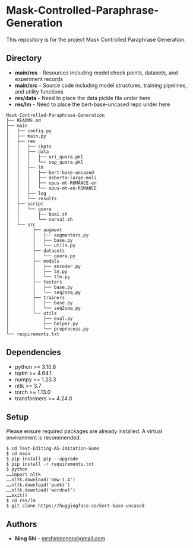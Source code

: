 # Mask-Controlled-Paraphrase-Generation

This repository is for the project Mask Controlled Paraphrase Generation.

## Directory
+ **main/res** - Resources including model check points, datasets, and experiment records
+ **main/src** - Source code including model structures, training pipelines, and utility functions
+ **res/data** - Need to place the data pickle file under here
+ **res/lm** - Need to place the bert-base-uncased repo under here
```
Mask-Controlled-Paraphrase-Generation
├── README.md
├── main
│   ├── config.py
│   ├── main.py
│   ├── res
│   │   ├── ckpts
│   │   ├── data
│   │   │   ├── ori_quora.pkl
│   │   │   └── sep_quora.pkl
│   │   ├── lm
│   │   │   ├── bert-base-uncased
│   │   │   ├── deberta-large-mnli
│   │   │   ├── opus-mt-ROMANCE-en
│   │   │   └── opus-mt-en-ROMANCE
│   │   ├── log
│   │   └── results
│   ├── script
│   │   └── quora
│   │       ├── baai.sh
│   │       └── narval.sh
│   └── src
│         ├── augment
│         │   ├── augmentors.py
│         │   ├── base.py
│         │   └── utils.py
│         ├── datasets
│         │   └── quora.py
│         ├── models
│         │   ├── encoder.py
│         │   ├── lm.py
│         │   └── tfm.py
│         ├── testers
│         │   ├── base.py
│         │   └── seq2seq.py
│         ├── trainers
│         │   ├── base.py
│         │   └── seq2seq.py
│         └── utils
│             ├── eval.py
│             ├── helper.py
│             └── preprocess.py
└── requirements.txt
```

## Dependencies
+ python >= 3.10.8
+ tqdm >= 4.64.1
+ numpy >= 1.23.3
+ nltk >= 3.7
+ torch >= 1.13.0
+ transformers >= 4.24.0

## Setup
Please ensure required packages are already installed. A virtual environment is recommended.
```
$ cd Text-Editing-AS-Imitation-Game
$ cd main
$ pip install pip --upgrade
$ pip install -r requirements.txt
$ python
……import nltk
……nltk.download('omw-1.4')
……nltk.download('punkt')
……nltk.download('wordnet')
……exit()
$ cd res/lm
$ git clone https://huggingface.co/bert-base-uncased
```

## Authors
* **Ning Shi** - mrshininnnnn@gmail.com